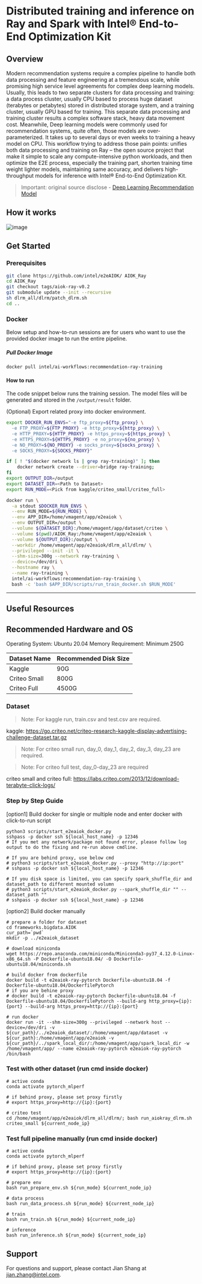 # Distributed training and inference on Ray and Spark with Intel® End-to-End Optimization Kit 

## Overview
Modern recommendation systems require a complex pipeline to handle both data processing and feature engineering at a tremendous scale, while promising high service level agreements for complex deep learning models. Usually, this leads to two separate clusters for data processing and training: a data process cluster, usually CPU based to process huge dataset (terabytes or petabytes) stored in distributed storage system, and a training cluster, usually GPU based for training. This separate data processing and training cluster results a complex software stack, heavy data movement cost.
Meanwhile, Deep learning models were commonly used for recommendation systems, quite often, those models are over-parameterized. It takes up to several days or even weeks to training a heavy model on CPU. 
This workflow trying to address those pain points: unifies both data processing and training on Ray – the open source project that make it simple to scale any compute-intensive python workloads, and then optimize the E2E process, especially the training part, shorten training time weight lighter models, maintaining same accuracy, and delivers high-throughput models for inference with Intel® End-to-End Optimization Kit.

> Important: original source disclose - [Deep Learning Recommendation Model](https://github.com/facebookresearch/dlrm)

## How it works 
![image](https://user-images.githubusercontent.com/18349036/209234932-12100303-16d7-4352-9d7b-ed23f4cf7028.png)

## Get Started

### Prerequisites
```bash
git clone https://github.com/intel/e2eAIOK/ AIOK_Ray
cd AIOK_Ray
git checkout tags/aiok-ray-v0.2
git submodule update --init --recursive
sh dlrm_all/dlrm/patch_dlrm.sh
cd ..
```

### **Docker**
Below setup and how-to-run sessions are for users who want to use the provided docker image to run the entire pipeline.

##### Pull Docker Image
```
docker pull intel/ai-workflows:recommendation-ray-training
```

#### How to run 

The code snippet below runs the training session. The model files will be generated and stored in the `/output/result` folder.

(Optional) Export related proxy into docker environment.
```bash
export DOCKER_RUN_ENVS="-e ftp_proxy=${ftp_proxy} \
  -e FTP_PROXY=${FTP_PROXY} -e http_proxy=${http_proxy} \
  -e HTTP_PROXY=${HTTP_PROXY} -e https_proxy=${https_proxy} \
  -e HTTPS_PROXY=${HTTPS_PROXY} -e no_proxy=${no_proxy} \
  -e NO_PROXY=${NO_PROXY} -e socks_proxy=${socks_proxy} \
  -e SOCKS_PROXY=${SOCKS_PROXY}"
```

```bash
if [ ! "$(docker network ls | grep ray-training)" ]; then
    docker network create --driver=bridge ray-training;
fi
export OUTPUT_DIR=/output
export DATASET_DIR=<Path to Dataset>
export RUN_MODE=<Pick from kaggle/criteo_small/criteo_full>

docker run \
  -a stdout $DOCKER_RUN_ENVS \
  --env RUN_MODE=${RUN_MODE} \
  --env APP_DIR=/home/vmagent/app/e2eaiok \
  --env OUTPUT_DIR=/output \
  --volume ${DATASET_DIR}:/home/vmagent/app/dataset/criteo \
  --volume $(pwd)/AIOK_Ray:/home/vmagent/app/e2eaiok \
  --volume ${OUTPUT_DIR}:/output \
  --workdir /home/vmagent/app/e2eaiok/dlrm_all/dlrm/ \
  --privileged --init -it \
  --shm-size=300g --network ray-training \
  --device=/dev/dri \
  --hostname ray \
  --name ray-training \
  intel/ai-workflows:recommendation-ray-training \
  bash -c 'bash $APP_DIR/scripts/run_train_docker.sh $RUN_MODE'
```
------

## Useful Resources

## Recommended Hardware and OS

Operating System: Ubuntu 20.04
Memory Requirement: Minimum 250G

| Dataset Name | Recommended Disk Size |
| --- | --- |
| Kaggle | 90G |
| Criteo Small | 800G |
| Criteo Full | 4500G |

### Dataset
> Note: For kaggle run, train.csv and test.csv are required.

kaggle: https://go.criteo.net/criteo-research-kaggle-display-advertising-challenge-dataset.tar.gz

> Note: For criteo small run, day_0, day_1, day_2, day_3, day_23 are required.

> Note: For criteo full test, day_0-day_23 are required

criteo small and criteo full: https://labs.criteo.com/2013/12/download-terabyte-click-logs/

### Step by Step Guide

[option1] Build docker for single or multiple node and enter docker with click-to-run script
```
python3 scripts/start_e2eaiok_docker.py
sshpass -p docker ssh ${local_host_name} -p 12346
# If you met any network/package not found error, please follow log output to do the fixing and re-run above cmdline.

# If you are behind proxy, use below cmd
# python3 scripts/start_e2eaiok_docker.py --proxy "http://ip:port"
# sshpass -p docker ssh ${local_host_name} -p 12346

# If you disk space is limited, you can specify spark_shuffle_dir and dataset_path to different mounted volumn
# python3 scripts/start_e2eaiok_docker.py --spark_shuffle_dir "" --dataset_path ""
# sshpass -p docker ssh ${local_host_name} -p 12346
```

[option2] Build docker manually
```
# prepare a folder for dataset
cd frameworks.bigdata.AIOK
cur_path=`pwd`
mkdir -p ../e2eaiok_dataset

# download miniconda
wget https://repo.anaconda.com/miniconda/Miniconda3-py37_4.12.0-Linux-x86_64.sh -P Dockerfile-ubuntu18.04/ -O Dockerfile-ubuntu18.04/miniconda.sh

# build docker from dockerfile
docker build -t e2eaiok-ray-pytorch Dockerfile-ubuntu18.04 -f Dockerfile-ubuntu18.04/DockerfilePytorch
# if you are behine proxy
# docker build -t e2eaiok-ray-pytorch Dockerfile-ubuntu18.04 -f Dockerfile-ubuntu18.04/DockerfilePytorch --build-arg http_proxy={ip}:{port} --build-arg https_proxy=http://{ip}:{port}

# run docker
docker run -it --shm-size=300g --privileged --network host --device=/dev/dri -v ${cur_path}/../e2eaiok_dataset/:/home/vmagent/app/dataset -v ${cur_path}:/home/vmagent/app/e2eaiok -v ${cur_path}/../spark_local_dir/:/home/vmagent/app/spark_local_dir -w /home/vmagent/app/ --name e2eaiok-ray-pytorch e2eaiok-ray-pytorch /bin/bash
```

### Test with other dataset (run cmd inside docker)
```
# active conda
conda activate pytorch_mlperf

# if behind proxy, please set proxy firstly
# export https_proxy=http://{ip}:{port}

# criteo test
cd /home/vmagent/app/e2eaiok/dlrm_all/dlrm/; bash run_aiokray_dlrm.sh criteo_small ${current_node_ip}
```

### Test full pipeline manually (run cmd inside docker)
```
# active conda
conda activate pytorch_mlperf

# if behind proxy, please set proxy firstly
# export https_proxy=http://{ip}:{port}

# prepare env
bash run_prepare_env.sh ${run_mode} ${current_node_ip}

# data process
bash run_data_process.sh ${run_mode} ${current_node_ip}

# train
bash run_train.sh ${run_mode} ${current_node_ip}

# inference
bash run_inference.sh ${run_mode} ${current_node_ip}
```

## Support

For questions and support, please contact Jian Shang at jian.zhang@intel.com.

